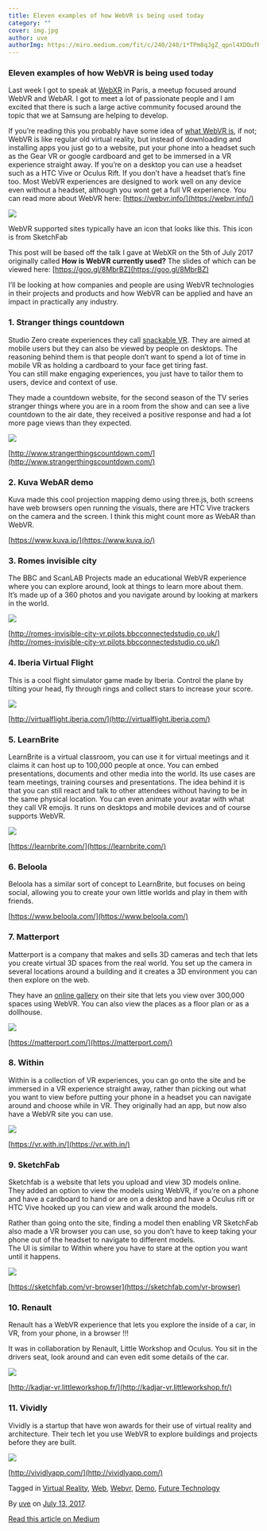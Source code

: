 ```yaml
---
title: Eleven examples of how WebVR is being used today
category: ""
cover: img.jpg
author: uve
authorImg: https://miro.medium.com/fit/c/240/240/1*TPm8qJgZ_qpnl4XDOufR4Q.jpeg
---
```


### Eleven examples of how WebVR is being used today

Last week I got to speak at [WebXR](https://www.meetup.com/WebXR-Paris/) in Paris, a meetup focused around WebVR and WebAR. I got to meet a lot of passionate people and I am excited that there is such a large active community focused around the topic that we at Samsung are helping to develop.

If you’re reading this you probably have some idea of [what WebVR is](https://webvr.info/), if not; WebVR is like regular old virtual reality, but instead of downloading and installing apps you just go to a website, put your phone into a headset such as the Gear VR or google cardboard and get to be immersed in a VR experience straight away. If you’re on a desktop you can use a headset such as a HTC Vive or Oculus Rift. If you don’t have a headset that’s fine too. Most WebVR experiences are designed to work well on any device even without a headset, although you wont get a full VR experience. You can read more about WebVR here: [https://webvr.info/](https://webvr.info/)

![](https://cdn-images-1.medium.com/max/800/1*kXg-xlhl-NvodhYO9V1DSg.png)

WebVR supported sites typically have an icon that looks like this. This icon is from SketchFab

This post will be based off the talk I gave at WebXR on the 5th of July 2017 originally called **How is WebVR currently used?** The slides of which can be viewed here: [https://goo.gl/8MbrBZ](https://goo.gl/8MbrBZ)

I’ll be looking at how companies and people are using WebVR technologies in their projects and products and how WebVR can be applied and have an impact in practically any industry.

### 1\. Stranger things countdown

Studio Zero create experiences they call [snackable VR](https://studiozero.co/case_studies/snackable-vr/). They are aimed at mobile users but they can also be viewed by people on desktops. The reasoning behind them is that people don’t want to spend a lot of time in mobile VR as holding a cardboard to your face get tiring fast.  
You can still make engaging experiences, you just have to tailor them to users, device and context of use.

They made a countdown website, for the second season of the TV series stranger things where you are in a room from the show and can see a live countdown to the air date, they received a positive response and had a lot more page views than they expected.

![](https://cdn-images-1.medium.com/max/1000/0*YzxASa2DcTXyBg2_.)

[http://www.strangerthingscountdown.com/](http://www.strangerthingscountdown.com/)

### 2\. Kuva WebAR demo

Kuva made this cool projection mapping demo using three.js, both screens have web browsers open running the visuals, there are HTC Vive trackers on the camera and the screen. I think this might count more as WebAR than WebVR.

[https://www.kuva.io/](https://www.kuva.io/)

### 3\. Romes invisible city

The BBC and ScanLAB Projects made an educational WebVR experience where you can explore around, look at things to learn more about them.  
It’s made up of a 360 photos and you navigate around by looking at markers in the world.

![](https://cdn-images-1.medium.com/max/1000/0*R_hBWNfriWCXpeAF.)

[http://romes-invisible-city-vr.pilots.bbcconnectedstudio.co.uk/](http://romes-invisible-city-vr.pilots.bbcconnectedstudio.co.uk/)

### 4\. Iberia Virtual Flight

This is a cool flight simulator game made by Iberia. Control the plane by tilting your head, fly through rings and collect stars to increase your score.

![](https://cdn-images-1.medium.com/max/800/0*h4DjAQPE52RAHy5H.)

[http://virtualflight.iberia.com/](http://virtualflight.iberia.com/)

### 5\. LearnBrite

LearnBrite is a virtual classroom, you can use it for virtual meetings and it claims it can host up to 100,000 people at once. You can embed presentations, documents and other media into the world. Its use cases are team meetings, training courses and presentations. The idea behind it is that you can still react and talk to other attendees without having to be in the same physical location. You can even animate your avatar with what they call VR emojis. It runs on desktops and mobile devices and of course supports WebVR.

![](https://cdn-images-1.medium.com/max/1000/0*-rBP6iaF6mxu6Ay5.)

[https://learnbrite.com/](https://learnbrite.com/)

### 6\. Beloola

Beloola has a similar sort of concept to LearnBrite, but focuses on being social, allowing you to create your own little worlds and play in them with friends.

[https://www.beloola.com/](https://www.beloola.com/)

### 7\. Matterport

Matterport is a company that makes and sells 3D cameras and tech that lets you create virtual 3D spaces from the real world. You set up the camera in several locations around a building and it creates a 3D environment you can then explore on the web.

They have an [online gallery](https://matterport.com/gallery/) on their site that lets you view over 300,000 spaces using WebVR. You can also view the places as a floor plan or as a dollhouse.

![](https://cdn-images-1.medium.com/max/800/1*h4o5CV4HubwUH-mL6wdLXg.gif)

[https://matterport.com/](https://matterport.com/)

### 8\. Within

Within is a collection of VR experiences, you can go onto the site and be immersed in a VR experience straight away, rather than picking out what you want to view before putting your phone in a headset you can navigate around and choose while in VR. They originally had an app, but now also have a WebVR site you can use.

![](https://cdn-images-1.medium.com/max/1000/0*EpkJpLYx0lV0fyZP.)

[https://vr.with.in/](https://vr.with.in/)

### 9\. SketchFab

Sketchfab is a website that lets you upload and view 3D models online. They added an option to view the models using WebVR, if you’re on a phone and have a cardboard to hand or are on a desktop and have a Oculus rift or HTC Vive hooked up you can view and walk around the models.

Rather than going onto the site, finding a model then enabling VR SketchFab also made a VR browser you can use, so you don’t have to keep taking your phone out of the headset to navigate to different models.   
The UI is similar to Within where you have to stare at the option you want until it happens.

![](https://cdn-images-1.medium.com/max/1000/0*ZLLTkVxmYw7Zz9w5.)

[https://sketchfab.com/vr-browser](https://sketchfab.com/vr-browser)

### 10\. Renault

Renault has a WebVR experience that lets you explore the inside of a car, in VR, from your phone, in a browser !!!

It was in collaboration by Renault, Little Workshop and Oculus. You sit in the drivers seat, look around and can even edit some details of the car.

![](https://cdn-images-1.medium.com/max/1000/1*Zng0V16qt8IPHclkXAaDRg.png)

[http://kadjar-vr.littleworkshop.fr/](http://kadjar-vr.littleworkshop.fr/)

### 11\. Vividly

Vividly is a startup that have won awards for their use of virtual reality and architecture. Their tech let you use WebVR to explore buildings and projects before they are built.

![](https://cdn-images-1.medium.com/max/1000/0*IBNpLsCiW2qKKyJf.)

[http://vividlyapp.com/](http://vividlyapp.com/)

Tagged in [Virtual Reality](https://medium.com/tag/virtual-reality), [Web](https://medium.com/tag/web), [Webvr](https://medium.com/tag/webvr), [Demo](https://medium.com/tag/demo), [Future Technology](https://medium.com/tag/future-technology)

By [uve](https://medium.com/@uveavanto) on [July 13, 2017](https://medium.com/p/cbcb214b816c).

[Read this article on Medium](https://medium.com/@uveavanto/eleven-examples-of-how-webvr-is-being-used-today-cbcb214b816c)
